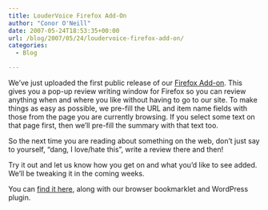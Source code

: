 ```yaml
---
title: LouderVoice Firefox Add-On
author: "Conor O'Neill"
date: 2007-05-24T18:53:35+00:00
url: /blog/2007/05/24/loudervoice-firefox-add-on/
categories:
  - Blog

---
```

We&#8217;ve just uploaded the first public release of our [Firefox Add-on][1]. This gives you a pop-up review writing window for Firefox so you can review anything when and where you like without having to go to our site. To make things as easy as possible, we pre-fill the URL and item name fields with those from the page you are currently browsing. If you select some text on that page first, then we&#8217;ll pre-fill the summary with that text too.

So the next time you are reading about something on the web, don&#8217;t just say to yourself, &#8220;dang, I love/hate this&#8221;, write a review there and then!

Try it out and let us know how you get on and what you&#8217;d like to see added. We&#8217;ll be tweaking it in the coming weeks.

You can [find it here][1], along with our browser bookmarklet and WordPress plugin.

 [1]: http://www.loudervoice.com/extras